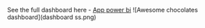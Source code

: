 
See the full dashboard here - [App power bi](https://app.powerbi.com/reportEmbed?reportId=ef7a7ce9-1f18-43d6-b541-72e6edaf55d4)
![Awesome chocolates dashboard](dashboard ss.png)
